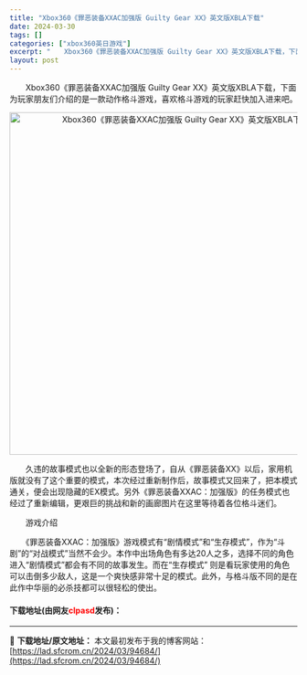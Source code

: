 ```yaml
---
title: "Xbox360《罪恶装备XXAC加强版 Guilty Gear XX》英文版XBLA下载"
date: 2024-03-30
tags: []
categories: ["xbox360英日游戏"]
excerpt: "　　Xbox360《罪恶装备XXAC加强版 Guilty Gear XX》英文版XBLA下载，下面为玩家朋友们介绍的是一款动作格斗游戏，喜欢格斗游戏的玩家赶快加入进来吧。 　　久违的故事模式也以全新的形态登场了，自从《罪恶装备XX》以后，家用机版就没有了这个重要的模式，本次经过重新制作后，故事模式又&hellip;"
layout: post
---
```


 <p>　　Xbox360《罪恶装备XXAC加强版 Guilty Gear XX》英文版XBLA下载，下面为玩家朋友们介绍的是一款动作格斗游戏，喜欢格斗游戏的玩家赶快加入进来吧。</p> <p align="center"><img align="" border="0" src="https://lad.sfcrom.cn/wp-content/uploads/2024/03/20240330_6607da8b0fcc9.webp" width="600" alt="Xbox360《罪恶装备XXAC加强版 Guilty Gear XX》英文版XBLA下载" /></p> <p>　　久违的故事模式也以全新的形态登场了，自从《罪恶装备XX》以后，家用机版就没有了这个重要的模式，本次经过重新制作后，故事模式又回来了，把本模式通关，便会出现隐藏的EX模式。另外《罪恶装备XXAC：加强版》的任务模式也经过了重新编辑，更艰巨的挑战和新的画廊图片在这里等待着各位格斗迷们。</p> <p>　　游戏介绍</p> <p>　　《罪恶装备XXAC：加强版》游戏模式有&ldquo;剧情模式&rdquo;和&ldquo;生存模式&rdquo;，作为&ldquo;斗剧&rdquo;的&ldquo;对战模式&rdquo;当然不会少。本作中出场角色有多达20人之多，选择不同的角色进入&ldquo;剧情模式&rdquo;都会有不同的故事发生。而在&ldquo;生存模式&rdquo; 则是看玩家使用的角色可以击倒多少敌人，这是一个爽快感非常十足的模式。此外，与格斗版不同的是在此作中华丽的必杀技都可以很轻松的使出。</p> <p><h4>下载地址(由网友<font color="red">clpasd</font>发布)：</h4></p> 

---
📖 **下载地址/原文地址：** 本文最初发布于我的博客网站：[https://lad.sfcrom.cn/2024/03/94684/](https://lad.sfcrom.cn/2024/03/94684/)
